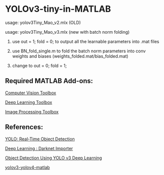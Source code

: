 # YOLOv3-tiny-in-MATLAB

usage: yolov3Tiny_Mao_v2.mlx (OLD)

usage: yolov3Tiny_Mao_v3.mlx (new with batch norm folding)

  1. use out = 1; fold = 0; to output all the learnable parameters into .mat files
  
  2. use BN_fold_single.m to fold the batch norm parameters into conv weights and biases (weights_folded.mat/bias_folded.mat)
  
  3. change to out = 0; fold = 1;

## Required MATLAB Add-ons:

[Computer Vision Toolbox](https://www.mathworks.com/products/computer-vision.html?s_tid=FX_PR_info)

[Deep Learning Toolbox](https://www.mathworks.com/products/deep-learning.html?s_tid=FX_PR_info)

[Image Processing Toolbox](https://www.mathworks.com/products/image.html?s_tid=FX_PR_info)

## References:

[YOLO: Real-Time Object Detection](https://pjreddie.com/darknet/yolo/)

[Deep Learning : Darknet Importer](https://www.mathworks.com/matlabcentral/fileexchange/71277-deep-learning-darknet-importer)

[Object Detection Using YOLO v3 Deep Learning](https://www.mathworks.com/help/vision/ug/object-detection-using-yolo-v3-deep-learning.html)

[yolov3-yolov4-matlab](https://www.mathworks.com/matlabcentral/fileexchange/75305-yolov3-yolov4-matlab)
